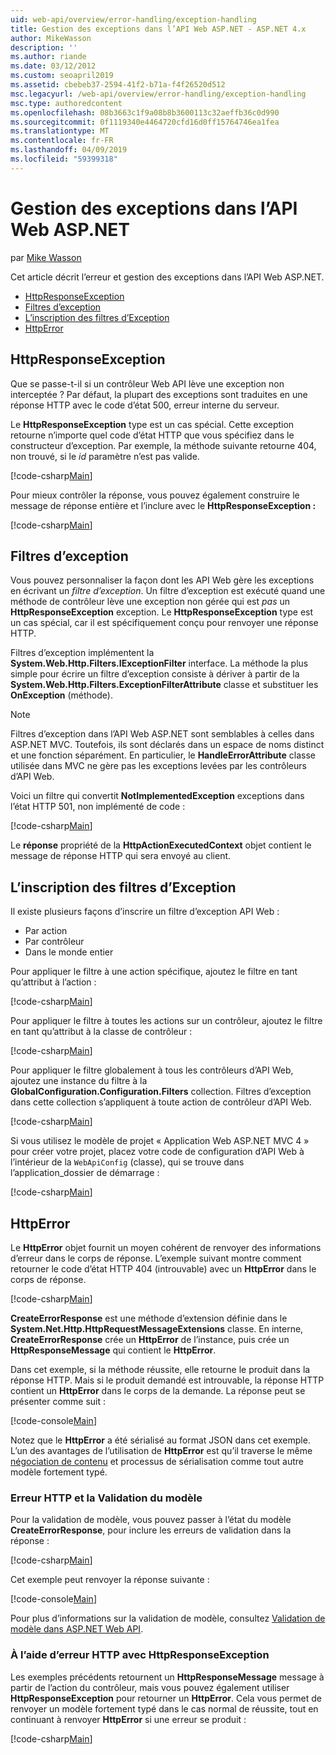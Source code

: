 ```yaml
---
uid: web-api/overview/error-handling/exception-handling
title: Gestion des exceptions dans l’API Web ASP.NET - ASP.NET 4.x
author: MikeWasson
description: ''
ms.author: riande
ms.date: 03/12/2012
ms.custom: seoapril2019
ms.assetid: cbebeb37-2594-41f2-b71a-f4f26520d512
msc.legacyurl: /web-api/overview/error-handling/exception-handling
msc.type: authoredcontent
ms.openlocfilehash: 08b3663c1f9a08b8b3600113c32aeffb36c0d990
ms.sourcegitcommit: 0f1119340e4464720cfd16d0ff15764746ea1fea
ms.translationtype: MT
ms.contentlocale: fr-FR
ms.lasthandoff: 04/09/2019
ms.locfileid: "59399318"
---
```

# <a name="exception-handling-in-aspnet-web-api"></a>Gestion des exceptions dans l’API Web ASP.NET

par [Mike Wasson](https://github.com/MikeWasson)

Cet article décrit l’erreur et gestion des exceptions dans l’API Web ASP.NET.

- [HttpResponseException](#httpresponserexception)
- [Filtres d’exception](#exception_filters)
- [L’inscription des filtres d’Exception](#registering_exception_filters)
- [HttpError](#httperror)

<a id="httpresponserexception"></a>
## <a name="httpresponseexception"></a>HttpResponseException

Que se passe-t-il si un contrôleur Web API lève une exception non interceptée ? Par défaut, la plupart des exceptions sont traduites en une réponse HTTP avec le code d’état 500, erreur interne du serveur.

Le **HttpResponseException** type est un cas spécial. Cette exception retourne n’importe quel code d’état HTTP que vous spécifiez dans le constructeur d’exception. Par exemple, la méthode suivante retourne 404, non trouvé, si le *id* paramètre n’est pas valide.

[!code-csharp[Main](exception-handling/samples/sample1.cs)]

Pour mieux contrôler la réponse, vous pouvez également construire le message de réponse entière et l’inclure avec le **HttpResponseException :** 

[!code-csharp[Main](exception-handling/samples/sample2.cs)]

<a id="exception_filters"></a>
## <a name="exception-filters"></a>Filtres d’exception

Vous pouvez personnaliser la façon dont les API Web gère les exceptions en écrivant un *filtre d’exception*. Un filtre d’exception est exécuté quand une méthode de contrôleur lève une exception non gérée qui est *pas* un **HttpResponseException** exception. Le **HttpResponseException** type est un cas spécial, car il est spécifiquement conçu pour renvoyer une réponse HTTP.

Filtres d’exception implémentent la **System.Web.Http.Filters.IExceptionFilter** interface. La méthode la plus simple pour écrire un filtre d’exception consiste à dériver à partir de la **System.Web.Http.Filters.ExceptionFilterAttribute** classe et substituer les **OnException** (méthode).

> [!NOTE]
> Filtres d’exception dans l’API Web ASP.NET sont semblables à celles dans ASP.NET MVC. Toutefois, ils sont déclarés dans un espace de noms distinct et une fonction séparément. En particulier, le **HandleErrorAttribute** classe utilisée dans MVC ne gère pas les exceptions levées par les contrôleurs d’API Web.


Voici un filtre qui convertit **NotImplementedException** exceptions dans l’état HTTP 501, non implémenté de code :

[!code-csharp[Main](exception-handling/samples/sample3.cs)]

Le **réponse** propriété de la **HttpActionExecutedContext** objet contient le message de réponse HTTP qui sera envoyé au client.

<a id="registering_exception_filters"></a>
## <a name="registering-exception-filters"></a>L’inscription des filtres d’Exception

Il existe plusieurs façons d’inscrire un filtre d’exception API Web :

- Par action
- Par contrôleur
- Dans le monde entier

Pour appliquer le filtre à une action spécifique, ajoutez le filtre en tant qu’attribut à l’action :

[!code-csharp[Main](exception-handling/samples/sample4.cs)]

Pour appliquer le filtre à toutes les actions sur un contrôleur, ajoutez le filtre en tant qu’attribut à la classe de contrôleur :

[!code-csharp[Main](exception-handling/samples/sample5.cs)]

Pour appliquer le filtre globalement à tous les contrôleurs d’API Web, ajoutez une instance du filtre à la **GlobalConfiguration.Configuration.Filters** collection. Filtres d’exception dans cette collection s’appliquent à toute action de contrôleur d’API Web.

[!code-csharp[Main](exception-handling/samples/sample6.cs)]

Si vous utilisez le modèle de projet « Application Web ASP.NET MVC 4 » pour créer votre projet, placez votre code de configuration d’API Web à l’intérieur de la `WebApiConfig` (classe), qui se trouve dans l’application\_dossier de démarrage :

[!code-csharp[Main](exception-handling/samples/sample7.cs?highlight=5)]

<a id="httperror"></a>
## <a name="httperror"></a>HttpError

Le **HttpError** objet fournit un moyen cohérent de renvoyer des informations d’erreur dans le corps de réponse. L’exemple suivant montre comment retourner le code d’état HTTP 404 (introuvable) avec un **HttpError** dans le corps de réponse.

[!code-csharp[Main](exception-handling/samples/sample8.cs)]

**CreateErrorResponse** est une méthode d’extension définie dans le **System.Net.Http.HttpRequestMessageExtensions** classe. En interne, **CreateErrorResponse** crée un **HttpError** de l’instance, puis crée un **HttpResponseMessage** qui contient le **HttpError**.

Dans cet exemple, si la méthode réussite, elle retourne le produit dans la réponse HTTP. Mais si le produit demandé est introuvable, la réponse HTTP contient un **HttpError** dans le corps de la demande. La réponse peut se présenter comme suit :

[!code-console[Main](exception-handling/samples/sample9.cmd)]

Notez que le **HttpError** a été sérialisé au format JSON dans cet exemple. L’un des avantages de l’utilisation de **HttpError** est qu’il traverse le même [négociation de contenu](../formats-and-model-binding/content-negotiation.md) et processus de sérialisation comme tout autre modèle fortement typé.

### <a name="httperror-and-model-validation"></a>Erreur HTTP et la Validation du modèle

Pour la validation de modèle, vous pouvez passer à l’état du modèle **CreateErrorResponse**, pour inclure les erreurs de validation dans la réponse :

[!code-csharp[Main](exception-handling/samples/sample10.cs)]

Cet exemple peut renvoyer la réponse suivante :

[!code-console[Main](exception-handling/samples/sample11.cmd)]

Pour plus d’informations sur la validation de modèle, consultez [Validation de modèle dans ASP.NET Web API](../formats-and-model-binding/model-validation-in-aspnet-web-api.md).

### <a name="using-httperror-with-httpresponseexception"></a>À l’aide d’erreur HTTP avec HttpResponseException

Les exemples précédents retournent un **HttpResponseMessage** message à partir de l’action du contrôleur, mais vous pouvez également utiliser **HttpResponseException** pour retourner un **HttpError**. Cela vous permet de renvoyer un modèle fortement typé dans le cas normal de réussite, tout en continuant à renvoyer **HttpError** si une erreur se produit :

[!code-csharp[Main](exception-handling/samples/sample12.cs)]
